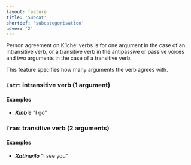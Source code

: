 ```yaml
---
layout: feature
title: 'Subcat'
shortdef: 'subcategorisation'
udver: '2'
---
```


Person agreement on Kʼicheʼ verbs is for one argument in the case of an intransitive verb,
or a transitive verb in the antipassive or passive voices and two arguments in the case of 
a transitive verb.

This feature specifies how many arguments the verb agrees with.

### <a name="Intr">`Intr`</a>: intransitive verb (1 argument)

#### Examples

* _<b>Kinbʼe</b>_ "I go"

### <a name="Tran">`Tran`</a>: transitive verb (2 arguments)

#### Examples

* _<b>Xatinwilo</b>_ "I see you"
<!-- Interlanguage links updated St lis 3 20:58:30 CET 2021 -->
